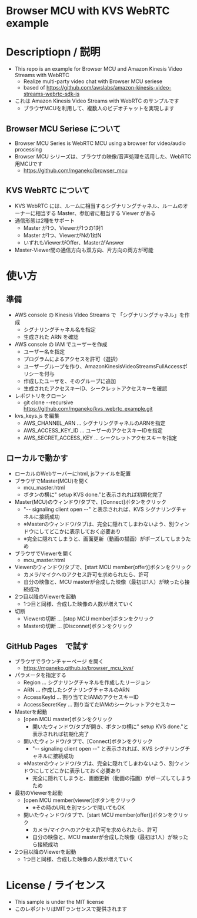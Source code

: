 # Browser MCU with KVS WebRTC example

# Descriptiopn / 説明

- This repo is an example for Browser MCU and Amazon Kinesis Video Streams with WebRTC
  - Realize multi-party video chat with Browser MCU seriese
  - based of https://github.com/awslabs/amazon-kinesis-video-streams-webrtc-sdk-js
- これは Amazon Kinesis Video Streams with WebRTC のサンプルです
  - ブラウザMCUを利用して、複数人のビデオチャットを実現します

## Browser MCU Seriese について

- Browser MCU Series is WebRTC MCU using a browser for video/audio processing 
- Browser MCU シリーズは、ブラウザの映像/音声処理を活用した、WebRTC用MCUです 
  - https://github.com/mganeko/browser_mcu

## KVS WebRTC について

- KVS WebRTC には、ルームに相当するシグナリングチャネル、ルームのオーナーに相当する Master、参加者に相当する Viewer がある
- 通信形態は2種をサポート
  - Master が1つ、Viewerが1つの1対1
  - Master が1つ、ViewerがNの1対N
  - いずれもViewerがOffer、MasterがAnswer
- Master-Viewer間の通信方向も双方向、片方向の両方が可能


# 使い方

## 準備

- AWS console の Kinesis Video Streams で 「シグナリングチャネル」を作成
  - シグナリングチャネル名を指定
  - 生成された ARN を確認
- AWS console の IAM でユーザーを作成
  - ユーザー名を指定
  - プログラムによるアクセスを許可（選択）
  - ユーザーグループを作り、AmazonKinesisVideoStreamsFullAccessポリシーを付与
  - 作成したユーザを、そのグループに追加
  - 生成されたアクセスキーID、シークレットアクセスキーを確認
- レポジトリをクローン
  - git clone  --recursive https://github.com/mganeko/kvs_webrtc_example.git
- kvs_keys.js を編集
  - AWS_CHANNEL_ARN ... シグナリングチャネルのARNを指定
  - AWS_ACCESS_KEY_ID ... ユーザーのアクセスキーIDを指定
  - AWS_SECRET_ACCESS_KEY ... シークレットアクセスキーを指定


## ローカルで動かす

- ローカルのWebサーバーにhtml, jsファイルを配置
- ブラウザでMaster(MCU)を開く
  - mcu_master.html
  - ボタンの横に" setup KVS done."と表示されれば初期化完了
- Master(MCU)のウィンドウ/タブで、[Connect]ボタンをクリック
  - "-- signaling client open --" と表示されれば、KVS シグナリングチャネルに接続成功
  - ※Masterのウィンドウ/タブは、完全に隠れてしまわないよう、別ウィンドウにしてどこかに表示しておく必要あり
  - ※完全に隠れてしまうと、画面更新（動画の描画）がポーズしてしまうため
- ブラウザでViewerを開く
  - mcu_master.html
- Viewerのウィンドウ/タブで、[start MCU member(offer)]ボタンをクリック
  - カメラ/マイクへのアクセス許可を求められたら、許可
  - 自分の映像と、MCU masterが合成した映像（最初は1人）が映ったら接続成功
- 2つ目以降のViewerを起動
  - 1つ目と同様、合成した映像の人数が増えていく
- 切断
  - Viewerの切断 ... [stop MCU member]ボタンをクリック
  - Masterの切断 ... [Disconnet]ボタンをクリック

## GitHub Pages　で試す

- ブラウザでラウンチャーページ を開く
  - https://mganeko.github.io/browser_mcu_kvs/
- パラメータを指定する
  - Region ... シグナリングチャネルを作成したリージョン
  - ARN ... 作成したシグナリングチャネルのARN
  - AccessKeyId ... 割り当てたIAMのアクセスキーID
  - AccessSecretKey ... 割り当てたIAMのシークレットアクセスキー
- Masterを起動
  - [open MCU master]ボタンをクリック
    - 開いたウィンドウ/タブが開き、ボタンの横に" setup KVS done."と表示されれば初期化完了
  - 開いたウィンドウ/タブで、[Connect]ボタンをクリック
    - "-- signaling client open --" と表示されれば、KVS シグナリングチャネルに接続成功
  - ※Masterのウィンドウ/タブは、完全に隠れてしまわないよう、別ウィンドウにしてどこかに表示しておく必要あり
    - 完全に隠れてしまうと、画面更新（動画の描画）がポーズしてしまうため
- 最初のViewerを起動
  - [open MCU member(viewer)]ボタンをクリック
    - ※その時のURLを別マシンで開いてもOK
  - 開いたウィンドウ/タブで、[start MCU member(offer)]ボタンをクリック
    - カメラ/マイクへのアクセス許可を求められたら、許可
    - 自分の映像と、MCU masterが合成した映像（最初は1人）が映ったら接続成功
- 2つ目以降のViewerを起動
  - 1つ目と同様、合成した映像の人数が増えていく


# License / ライセンス

* This sample is under the MIT license
* このレポジトリはMITランセンスで提供されます


